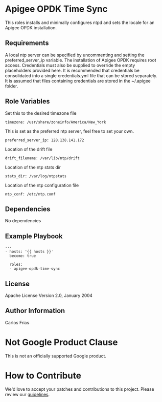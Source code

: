 Apigee OPDK Time Sync
=====================

This roles installs and minimally configures ntpd and sets the locale for an Apigee OPDK installation.  

Requirements
------------

A local ntp server can be specified by uncommenting and setting the preferred_server_ip variable. The installation of 
Apigee OPDK requires root access. Credentials must also be supplied to override the empty placeholders
provided here. It is recommended that credentials be consolidated into a single credentials.yml file that can be stored 
separately. It is assumed that files containing credentials are stored in the ~/.apigee folder. 

Role Variables
--------------

Set this to the desired timezone file

    timezone: /usr/share/zoneinfo/America/New_York

This is set as the preferred ntp server, feel free to set your own. 

    preferred_server_ip: 128.138.141.172

Location of the drift file

    drift_filename: /var/lib/ntp/drift


Location of the ntp stats dir

    stats_dir: /var/log/ntpstats

Location of the ntp configuration file

    ntp_conf: /etc/ntp.conf

Dependencies
------------

No dependencies

Example Playbook
----------------

    ---
    - hosts: '{{ hosts }}'
      become: true
    
      roles:
      - apigee-opdk-time-sync

License
-------

Apache License Version 2.0, January 2004

Author Information
------------------

Carlos Frias
<!-- BEGIN Google Required Disclaimer -->

# Not Google Product Clause

This is not an officially supported Google product.
<!-- END Google Required Disclaimer -->
<!-- BEGIN Google How To Contribute -->
# How to Contribute

We'd love to accept your patches and contributions to this project. Please review our [guidelines](CONTRIBUTING.md).
<!-- END Google How To Contribute -->
